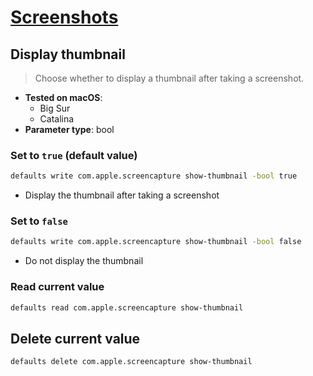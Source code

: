 # [Screenshots](../readme.md)

## Display thumbnail

> Choose whether to display a thumbnail after taking a screenshot.

- **Tested on macOS**:
  * Big Sur
  * Catalina
- **Parameter type**: bool

### Set to `true` (default value)
```bash
defaults write com.apple.screencapture show-thumbnail -bool true
```
- Display the thumbnail after taking a screenshot

### Set to `false`
```bash
defaults write com.apple.screencapture show-thumbnail -bool false
```
- Do not display the thumbnail

### Read current value
```bash
defaults read com.apple.screencapture show-thumbnail
```

## Delete current value
```bash
defaults delete com.apple.screencapture show-thumbnail
```
